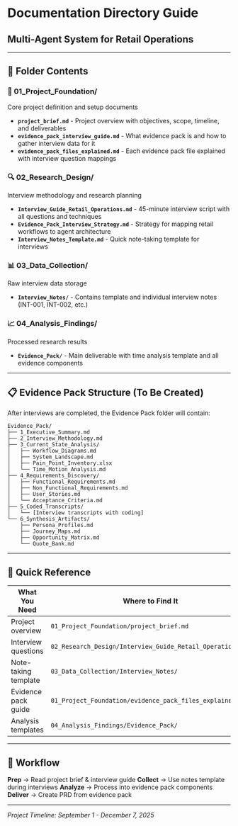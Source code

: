 # Documentation Directory Guide
## Multi-Agent System for Retail Operations

---

## 📁 Folder Contents

### 📘 01_Project_Foundation/
Core project definition and setup documents

- **`project_brief.md`** - Project overview with objectives, scope, timeline, and deliverables
- **`evidence_pack_interview_guide.md`** - What evidence pack is and how to gather interview data for it
- **`evidence_pack_files_explained.md`** - Each evidence pack file explained with interview question mappings

### 🔍 02_Research_Design/
Interview methodology and research planning

- **`Interview_Guide_Retail_Operations.md`** - 45-minute interview script with all questions and techniques
- **`Evidence_Pack_Interview_Strategy.md`** - Strategy for mapping retail workflows to agent architecture
- **`Interview_Notes_Template.md`** - Quick note-taking template for interviews

### 📊 03_Data_Collection/
Raw interview data storage

- **`Interview_Notes/`** - Contains template and individual interview notes (INT-001, INT-002, etc.)

### 📈 04_Analysis_Findings/
Processed research results

- **`Evidence_Pack/`** - Main deliverable with time analysis template and all evidence components

---

## 📋 Evidence Pack Structure (To Be Created)

After interviews are completed, the Evidence Pack folder will contain:

```
Evidence_Pack/
├── 1_Executive_Summary.md
├── 2_Interview_Methodology.md
├── 3_Current_State_Analysis/
│   ├── Workflow_Diagrams.md
│   ├── System_Landscape.md
│   ├── Pain_Point_Inventory.xlsx
│   └── Time_Motion_Analysis.md
├── 4_Requirements_Discovery/
│   ├── Functional_Requirements.md
│   ├── Non_Functional_Requirements.md
│   ├── User_Stories.md
│   └── Acceptance_Criteria.md
├── 5_Coded_Transcripts/
│   └── [Interview transcripts with coding]
└── 6_Synthesis_Artifacts/
    ├── Persona_Profiles.md
    ├── Journey_Maps.md
    ├── Opportunity_Matrix.md
    └── Quote_Bank.md
```

---

## 📝 Quick Reference

| What You Need | Where to Find It |
|---------------|------------------|
| Project overview | `01_Project_Foundation/project_brief.md` |
| Interview questions | `02_Research_Design/Interview_Guide_Retail_Operations.md` |
| Note-taking template | `03_Data_Collection/Interview_Notes/` |
| Evidence pack guide | `01_Project_Foundation/evidence_pack_files_explained.md` |
| Analysis templates | `04_Analysis_Findings/Evidence_Pack/` |

---

## 🎯 Workflow

**Prep** → Read project brief & interview guide
**Collect** → Use notes template during interviews
**Analyze** → Process into evidence pack components
**Deliver** → Create PRD from evidence pack

---

*Project Timeline: September 1 - December 7, 2025*